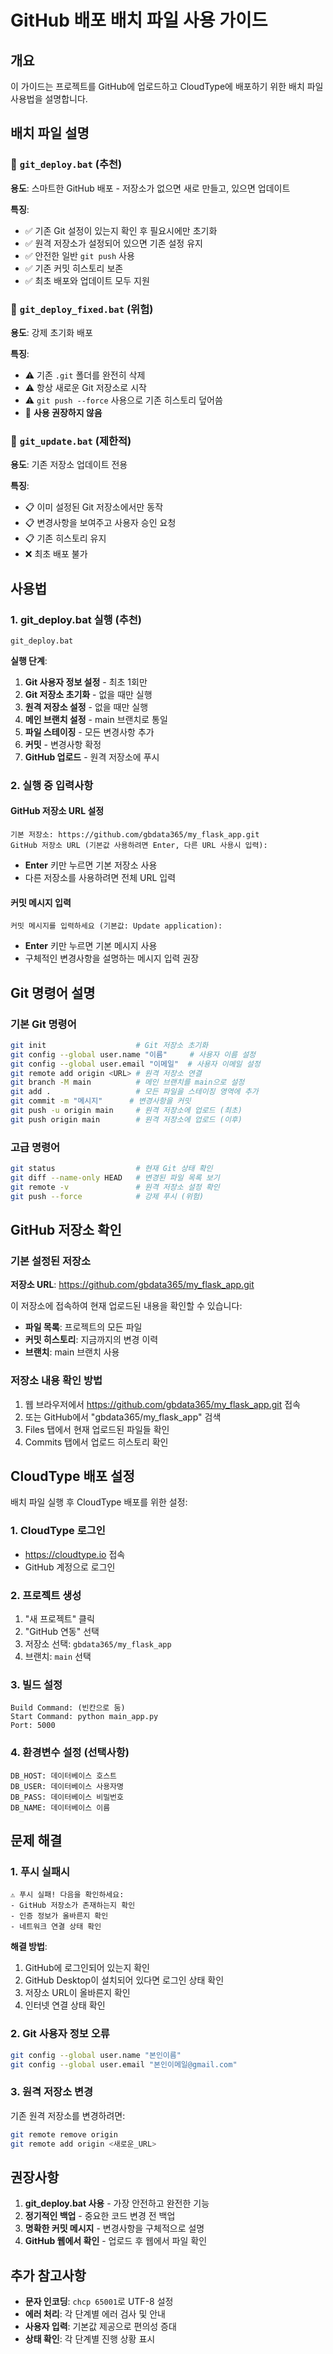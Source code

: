 # GitHub 배포 배치 파일 사용 가이드

## 개요
이 가이드는 프로젝트를 GitHub에 업로드하고 CloudType에 배포하기 위한 배치 파일 사용법을 설명합니다.

## 배치 파일 설명

### 📁 `git_deploy.bat` (추천)
**용도**: 스마트한 GitHub 배포 - 저장소가 없으면 새로 만들고, 있으면 업데이트

**특징**:
- ✅ 기존 Git 설정이 있는지 확인 후 필요시에만 초기화
- ✅ 원격 저장소가 설정되어 있으면 기존 설정 유지
- ✅ 안전한 일반 `git push` 사용
- ✅ 기존 커밋 히스토리 보존
- ✅ 최초 배포와 업데이트 모두 지원

### 📁 `git_deploy_fixed.bat` (위험)
**용도**: 강제 초기화 배포

**특징**:
- ⚠️ 기존 `.git` 폴더를 완전히 삭제
- ⚠️ 항상 새로운 Git 저장소로 시작
- ⚠️ `git push --force` 사용으로 기존 히스토리 덮어씀
- 🚫 **사용 권장하지 않음**

### 📁 `git_update.bat` (제한적)
**용도**: 기존 저장소 업데이트 전용

**특징**:
- 📋 이미 설정된 Git 저장소에서만 동작
- 📋 변경사항을 보여주고 사용자 승인 요청
- 📋 기존 히스토리 유지
- ❌ 최초 배포 불가

## 사용법

### 1. git_deploy.bat 실행 (추천)

```batch
git_deploy.bat
```

**실행 단계**:
1. **Git 사용자 정보 설정** - 최초 1회만
2. **Git 저장소 초기화** - 없을 때만 실행
3. **원격 저장소 설정** - 없을 때만 실행
4. **메인 브랜치 설정** - main 브랜치로 통일
5. **파일 스테이징** - 모든 변경사항 추가
6. **커밋** - 변경사항 확정
7. **GitHub 업로드** - 원격 저장소에 푸시

### 2. 실행 중 입력사항

#### GitHub 저장소 URL 설정
```
기본 저장소: https://github.com/gbdata365/my_flask_app.git
GitHub 저장소 URL (기본값 사용하려면 Enter, 다른 URL 사용시 입력):
```
- **Enter** 키만 누르면 기본 저장소 사용
- 다른 저장소를 사용하려면 전체 URL 입력

#### 커밋 메시지 입력
```
커밋 메시지를 입력하세요 (기본값: Update application):
```
- **Enter** 키만 누르면 기본 메시지 사용
- 구체적인 변경사항을 설명하는 메시지 입력 권장

## Git 명령어 설명

### 기본 Git 명령어
```bash
git init                    # Git 저장소 초기화
git config --global user.name "이름"     # 사용자 이름 설정
git config --global user.email "이메일"  # 사용자 이메일 설정
git remote add origin <URL> # 원격 저장소 연결
git branch -M main          # 메인 브랜치를 main으로 설정
git add .                   # 모든 파일을 스테이징 영역에 추가
git commit -m "메시지"      # 변경사항을 커밋
git push -u origin main     # 원격 저장소에 업로드 (최초)
git push origin main        # 원격 저장소에 업로드 (이후)
```

### 고급 명령어
```bash
git status                  # 현재 Git 상태 확인
git diff --name-only HEAD   # 변경된 파일 목록 보기
git remote -v               # 원격 저장소 설정 확인
git push --force            # 강제 푸시 (위험)
```

## GitHub 저장소 확인

### 기본 설정된 저장소
**저장소 URL**: https://github.com/gbdata365/my_flask_app.git

이 저장소에 접속하여 현재 업로드된 내용을 확인할 수 있습니다:
- **파일 목록**: 프로젝트의 모든 파일
- **커밋 히스토리**: 지금까지의 변경 이력
- **브랜치**: main 브랜치 사용

### 저장소 내용 확인 방법
1. 웹 브라우저에서 https://github.com/gbdata365/my_flask_app.git 접속
2. 또는 GitHub에서 "gbdata365/my_flask_app" 검색
3. Files 탭에서 현재 업로드된 파일들 확인
4. Commits 탭에서 업로드 히스토리 확인

## CloudType 배포 설정

배치 파일 실행 후 CloudType 배포를 위한 설정:

### 1. CloudType 로그인
- https://cloudtype.io 접속
- GitHub 계정으로 로그인

### 2. 프로젝트 생성
1. "새 프로젝트" 클릭
2. "GitHub 연동" 선택
3. 저장소 선택: `gbdata365/my_flask_app`
4. 브랜치: `main` 선택

### 3. 빌드 설정
```
Build Command: (빈칸으로 둠)
Start Command: python main_app.py
Port: 5000
```

### 4. 환경변수 설정 (선택사항)
```
DB_HOST: 데이터베이스 호스트
DB_USER: 데이터베이스 사용자명
DB_PASS: 데이터베이스 비밀번호
DB_NAME: 데이터베이스 이름
```

## 문제 해결

### 1. 푸시 실패시
```
⚠️ 푸시 실패! 다음을 확인하세요:
- GitHub 저장소가 존재하는지 확인
- 인증 정보가 올바른지 확인
- 네트워크 연결 상태 확인
```

**해결 방법**:
1. GitHub에 로그인되어 있는지 확인
2. GitHub Desktop이 설치되어 있다면 로그인 상태 확인
3. 저장소 URL이 올바른지 확인
4. 인터넷 연결 상태 확인

### 2. Git 사용자 정보 오류
```bash
git config --global user.name "본인이름"
git config --global user.email "본인이메일@gmail.com"
```

### 3. 원격 저장소 변경
기존 원격 저장소를 변경하려면:
```bash
git remote remove origin
git remote add origin <새로운_URL>
```

## 권장사항

1. **git_deploy.bat 사용** - 가장 안전하고 완전한 기능
2. **정기적인 백업** - 중요한 코드 변경 전 백업
3. **명확한 커밋 메시지** - 변경사항을 구체적으로 설명
4. **GitHub 웹에서 확인** - 업로드 후 웹에서 파일 확인

## 추가 참고사항

- **문자 인코딩**: `chcp 65001`로 UTF-8 설정
- **에러 처리**: 각 단계별 에러 검사 및 안내
- **사용자 입력**: 기본값 제공으로 편의성 증대
- **상태 확인**: 각 단계별 진행 상황 표시